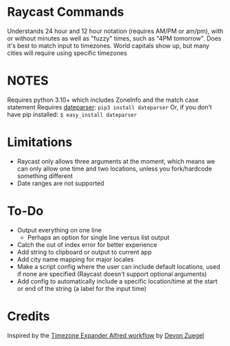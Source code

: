 # Raycast Commands
Understands 24 hour and 12 hour notation (requires AM/PM or am/pm), with or without minutes as well as "fuzzy" times, such as "4PM tomorrow".
Does it's best to match input to timezones. World capitals show up, but many cities will require using specific timezones

# NOTES
Requires python 3.10+ which includes ZoneInfo and the match case statement
Requires [dateparser](https://dateparser.readthedocs.io/en/latest/):
 	`pip3 install dateparser`
 	Or, if you don’t have pip installed:
	`$ easy_install dateparser` 


# Limitations
* Raycast only allows three arguments at the moment, which means we can only allow one time and two locations, unless you fork/hardcode something different
* Date ranges are not supported


# To-Do
- Output everything on one line
	- Perhaps an option for single line versus list output
- Catch the out of index error for better experience
- Add string to clipboard or output to current app
- Add city name mapping for major locales
- Make a script config where the user can include default locations, used if none are specified (Raycast doesn't support optional arguments)
- Add config to automatically include a specific location/time at the start or end of the string (a label for the input time)

# Credits
Inspired by the [Timezone Expander Alfred workflow](https://github.com/devonzuegel/timezone-expander.alfredworkflow) by [Devon Zuegel](https://devonzuegel.com)